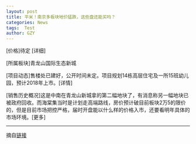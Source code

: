 ```yaml
---
layout: post
title: 平米！南京多板块地价猛跌，这些盘还能买吗？
categories: News
tags:  Test
author: GZY
---
```


[价格]待定 [详细]



[所属板块]青龙山国际生态新城

[项目动态]售楼处已建好，公开时间未定。项目规划14栋高层住宅及一所15班幼儿园，预计2018年上市。[详情]

[销售历史概况]这是中南在青龙山新城拿的第二幅地块了，有消息称另一幅地块已被政府回收。而海棠集当时是计划走高端路线，房价预计破目前板块2万5的限价的，但是目前市场把控严格，届时开盘能以什么样的价格入市，还要看明年具体的市场环境。[更多]

*****

摘自[链接](http://nj.house.ifeng.com/column/news/djdl)